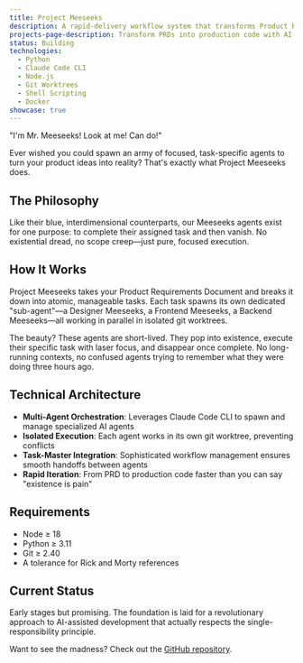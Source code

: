 ```yaml
---
title: Project Meeseeks
description: A rapid-delivery workflow system that transforms Product Requirements Documents into production code using Claude AI agents working in parallel, inspired by Rick and Morty's Meeseeks.
projects-page-description: Transform PRDs into production code with AI agents that exist to serve.
status: Building
technologies:
  - Python
  - Claude Code CLI
  - Node.js
  - Git Worktrees
  - Shell Scripting
  - Docker
showcase: true
---
```


"I'm Mr. Meeseeks! Look at me! Can do!"

Ever wished you could spawn an army of focused, task-specific agents to turn your product ideas into reality? That's exactly what Project Meeseeks does.

## The Philosophy

Like their blue, interdimensional counterparts, our Meeseeks agents exist for one purpose: to complete their assigned task and then vanish. No existential dread, no scope creep—just pure, focused execution.

## How It Works

Project Meeseeks takes your Product Requirements Document and breaks it down into atomic, manageable tasks. Each task spawns its own dedicated "sub-agent"—a Designer Meeseeks, a Frontend Meeseeks, a Backend Meeseeks—all working in parallel in isolated git worktrees.

The beauty? These agents are short-lived. They pop into existence, execute their specific task with laser focus, and disappear once complete. No long-running contexts, no confused agents trying to remember what they were doing three hours ago.

## Technical Architecture

- **Multi-Agent Orchestration**: Leverages Claude Code CLI to spawn and manage specialized AI agents
- **Isolated Execution**: Each agent works in its own git worktree, preventing conflicts
- **Task-Master Integration**: Sophisticated workflow management ensures smooth handoffs between agents
- **Rapid Iteration**: From PRD to production code faster than you can say "existence is pain"

## Requirements

- Node ≥ 18
- Python ≥ 3.11  
- Git ≥ 2.40
- A tolerance for Rick and Morty references

## Current Status

Early stages but promising. The foundation is laid for a revolutionary approach to AI-assisted development that actually respects the single-responsibility principle.

Want to see the madness? Check out the [GitHub repository](https://github.com/slatech-502/Project-Meeseeks).